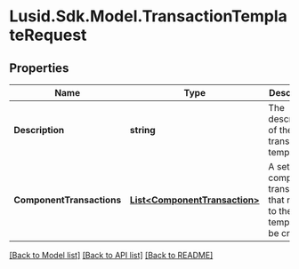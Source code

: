 # Lusid.Sdk.Model.TransactionTemplateRequest

## Properties

Name | Type | Description | Notes
------------ | ------------- | ------------- | -------------
**Description** | **string** | The description of the transaction template. | 
**ComponentTransactions** | [**List&lt;ComponentTransaction&gt;**](ComponentTransaction.md) | A set of component transactions that relate to the template to be created. | 

[[Back to Model list]](../README.md#documentation-for-models) [[Back to API list]](../README.md#documentation-for-api-endpoints) [[Back to README]](../README.md)

